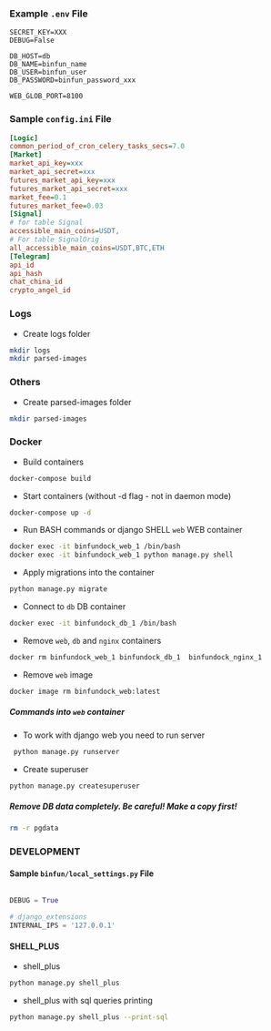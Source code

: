 ### Example `.env` File

```dotenv
SECRET_KEY=XXX
DEBUG=False

DB_HOST=db
DB_NAME=binfun_name
DB_USER=binfun_user
DB_PASSWORD=binfun_password_xxx

WEB_GLOB_PORT=8100
```

### Sample `config.ini` File

```ini
[Logic]
common_period_of_cron_celery_tasks_secs=7.0
[Market]
market_api_key=xxx
market_api_secret=xxx
futures_market_api_key=xxx
futures_market_api_secret=xxx
market_fee=0.1
futures_market_fee=0.03
[Signal]
# for table Signal
accessible_main_coins=USDT,
# For table SignalOrig
all_accessible_main_coins=USDT,BTC,ETH
[Telegram]
api_id
api_hash
chat_china_id
crypto_angel_id
```

### Logs

- Create logs folder
```bash
mkdir logs
mkdir parsed-images
```

### Others

- Create parsed-images folder
```bash
mkdir parsed-images
```

### Docker 

- Build containers
```bash
docker-compose build
```

- Start containers (without -d flag - not in daemon mode)
```bash
docker-compose up -d
```

- Run BASH commands or django SHELL `web` WEB container
```bash
docker exec -it binfundock_web_1 /bin/bash
docker exec -it binfundock_web_1 python manage.py shell
```

- Apply migrations into the container
```bash
python manage.py migrate
```

- Connect to `db` DB container
```bash
docker exec -it binfundock_db_1 /bin/bash
```

- Remove `web`, `db` and `nginx` containers
```bash
docker rm binfundock_web_1 binfundock_db_1  binfundock_nginx_1
```

- Remove `web` image
```bash
docker image rm binfundock_web:latest
```


##### Commands into `web` container

- To work with django web you need to run server 
```bash
 python manage.py runserver
```

- Create superuser
```bash
python manage.py createsuperuser
```

##### Remove DB data completely. Be careful! Make a copy first! 
```bash
rm -r pgdata
```


### DEVELOPMENT
#### Sample `binfun/local_settings.py` File

```python

DEBUG = True

# django_extensions
INTERNAL_IPS = '127.0.0.1'

```
#### SHELL_PLUS

- shell_plus
```bash
python manage.py shell_plus
```

- shell_plus with sql queries printing
```bash
python manage.py shell_plus --print-sql
```
